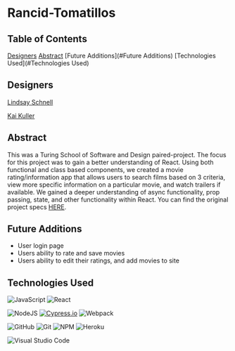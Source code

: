 # Rancid-Tomatillos

## Table of Contents

[Designers](#Designers)
[Abstract](#Abstract)
[Future Additions](#Future Additions)
[Technologies Used](#Technologies Used)

## Designers 

[Lindsay Schnell](https://github.com/lschnell8)

[Kai Kuller](https://github.com/kavakai)

## Abstract 

This was a Turing School of Software and Design paired-project. The focus for this project was to gain a better understanding of React. Using both functional and class based components, we created a movie rating/information app that allows users to search films based on 3 criteria, view more specific information on a particular movie, and watch trailers if available. We gained a deeper understanding of async functionality, prop passing, state, and other functionality within React. You can find the original project specs [HERE](https://frontend.turing.edu/projects/module-3/rancid-tomatillos-v3.html).

## Future Additions

- User login page
- Users ability to rate and save movies
- Users ability to edit their ratings, and add movies to site

## Technologies Used

![JavaScript](https://img.shields.io/badge/JavaScript-F7DF1E?style=for-the-badge&logo=javascript&logoColor=black)
![React](https://img.shields.io/badge/React-20232A?style=for-the-badge&logo=react&logoColor=61DAFB)

![NodeJS](https://img.shields.io/badge/node.js-6DA55F?style=for-the-badge&logo=node.js&logoColor=white)
[![Cypress.io](https://img.shields.io/badge/tested%20with-Cypress-04C38E.svg)](https://www.cypress.io/)
![Webpack](https://img.shields.io/badge/Webpack-8DD6F9?style=for-the-badge&logo=Webpack&logoColor=white)

![GitHub](https://img.shields.io/badge/github-%23121011.svg?style=for-the-badge&logo=github&logoColor=white)
![Git](https://img.shields.io/badge/git-%23F05033.svg?style=for-the-badge&logo=git&logoColor=white)
![NPM](https://img.shields.io/badge/NPM-%23000000.svg?style=for-the-badge&logo=npm&logoColor=white)
![Heroku](https://img.shields.io/badge/Heroku-430098?style=for-the-badge&logo=heroku&logoColor=white)

![Visual Studio Code](https://img.shields.io/badge/Visual%20Studio%20Code-0078d7.svg?style=for-the-badge&logo=visual-studio-code&logoColor=white)
